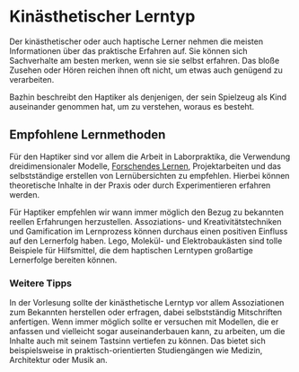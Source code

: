 <!-- ["Lernen","Lerntypen"] -->

# Kinästhetischer Lerntyp

Der kinästhetischer oder auch haptische Lerner nehmen die meisten Informationen über das praktische Erfahren auf. Sie können sich Sachverhalte am besten merken, wenn sie sie selbst erfahren. Das bloße Zusehen oder Hören reichen ihnen oft nicht, um etwas auch genügend zu verarbeiten.

Bazhin beschreibt den Haptiker als denjenigen, der sein Spielzeug als Kind auseinander genommen hat, um zu verstehen, woraus es besteht.

## Empfohlene Lernmethoden

Für den Haptiker sind vor allem die Arbeit in Laborpraktika, die Verwendung dreidimensionaler Modelle, [Forschendes Lernen](App-Wiki-Articles/de/Lernmethoden/Forschendes-Lernen), Projektarbeiten und das selbstständige erstellen von Lernübersichten zu empfehlen. Hierbei können theoretische Inhalte in der Praxis oder durch Experimentieren erfahren werden.

Für Haptiker empfehlen wir wann immer möglich den Bezug zu bekannten reellen Erfahrungen herzustellen. Assoziations- und Kreativitätstechniken und Gamification im Lernprozess können durchaus einen positiven Einfluss auf den Lernerfolg haben. Lego, Molekül- und Elektrobaukästen sind tolle Beispiele für Hilfsmittel, die dem haptischen Lerntypen großartige Lernerfolge bereiten können.

### Weitere Tipps

In der Vorlesung sollte der kinästhetische Lerntyp vor allem Assoziationen zum Bekannten herstellen oder erfragen, dabei selbstständig Mitschriften anfertigen. Wenn immer möglich sollte er versuchen mit Modellen, die er anfassen und vielleicht sogar auseinanderbauen kann, zu arbeiten, um die Inhalte auch mit seinem Tastsinn vertiefen zu können. Das bietet sich beispielsweise in praktisch-orientierten Studiengängen wie Medizin, Architektur oder Musik an.